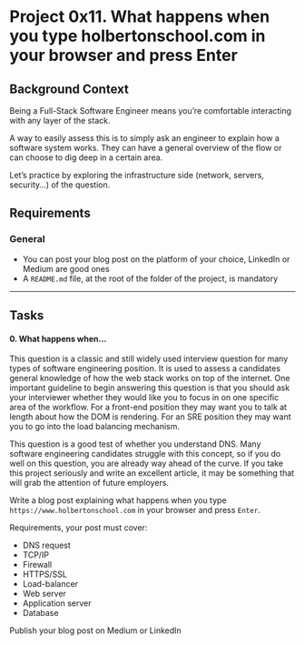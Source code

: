 <h1 class="gap">Project 0x11. What happens when you type holbertonschool.com in your browser and press Enter</h1>
 <h2>Background Context</h2>

<p>Being a Full-Stack Software Engineer means you&rsquo;re comfortable interacting with any layer of the stack.</p>

<p>A way to easily assess this is to simply ask an engineer to explain how a software system works. They can have a general overview of the flow or can choose to dig deep in a certain area.</p>

<p>Let&rsquo;s practice by exploring the infrastructure side (network, servers, security&hellip;) of the question.</p>

<h2>Requirements</h2>

<h3>General</h3>

<ul>
<li>You can post your blog post on the platform of your choice, LinkedIn or Medium are good ones</li>
<li>A <code>README.md</code> file, at the root of the folder of the project, is mandatory</li>
</ul>

<hr class="gap">
<h2 class="gap">Tasks</h2>
  <h4 class="task">
    0. What happens when...
</h4>

 <p>This question is a classic and still widely used interview question for many types of software engineering position. It is used to assess a candidates general knowledge of how the web stack works on top of the internet. One important guideline to begin answering this question is that you should ask your interviewer whether they would like you to focus in on one specific area of the workflow. For a front-end position they may want you to talk at length about how the DOM is rendering. For an SRE position they may want you to go into the load balancing mechanism.</p>

<p>This question is a good test of whether you understand DNS. Many software engineering candidates struggle with this concept, so if you do well on this question, you are already way ahead of the curve. If you take this project seriously and write an excellent article, it may be something that will grab the attention of future employers.</p>

<p>Write a blog post explaining what happens when you type <code>https://www.holbertonschool.com</code> in your browser and press <code>Enter</code>.</p>

<p>Requirements, your post must cover:</p>

<ul>
<li>DNS request</li>
<li>TCP/IP</li>
<li>Firewall</li>
<li>HTTPS/SSL</li>
<li>Load-balancer</li>
<li>Web server</li>
<li>Application server</li>
<li>Database</li>
</ul>

<p>Publish your blog post on Medium or LinkedIn</p>